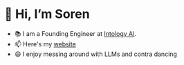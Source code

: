 <!--
**sorendunn/sorendunn** is a ✨ _special_ ✨ repository because its `README.md` (this file) appears on your GitHub profile.
--->
# 👋 Hi, I’m Soren
- 📚 I am a Founding Engineer at [Intology AI](https://www.intology.ai/).
- 📫 Here's my [website](https://sorendunn.github.io/)
- 😄 I enjoy messing around with LLMs and contra dancing

